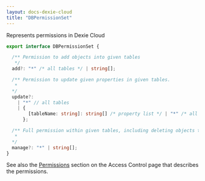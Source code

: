```yaml
---
layout: docs-dexie-cloud
title: "DBPermissionSet"
---
```


Represents permissions in Dexie Cloud

```ts
export interface DBPermissionSet {

  /** Permission to add objects into given tables
   */
  add?: "*" /* all tables */ | string[];

  /** Permission to update given properties in given tables.
   *  
  */
  update?:
    | "*" // all tables
    | {
        [tableName: string]: string[] /* property list */ | "*" /* all properties */ ;
      };

  /** Full permission within given tables, including deleting objects that you do not own.
   * 
  */
  manage?: "*" | string[];
}
```

See also the [Permissions](access-control#permissions) section on the Access Control page that describes the permissions.
